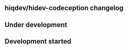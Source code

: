 hiqdev/hidev-codeception changelog
----------------------------------

## Under development


## Development started

